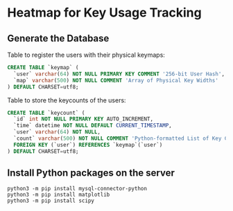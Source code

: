 # Heatmap for Key Usage Tracking

## Generate the Database

Table to register the users with their physical keymaps:

``` sql
CREATE TABLE `keymap` (
  `user` varchar(64) NOT NULL PRIMARY KEY COMMENT '256-bit User Hash',
  `map` varchar(500) NOT NULL COMMENT 'Array of Physical Key Widths'
) DEFAULT CHARSET=utf8;
```

Table to store the keycounts of the users:

``` sql
CREATE TABLE `keycount` (
  `id` int NOT NULL PRIMARY KEY AUTO_INCREMENT,
  `time` datetime NOT NULL DEFAULT CURRENT_TIMESTAMP,
  `user` varchar(64) NOT NULL,
  `count` varchar(500) NOT NULL COMMENT 'Python-formatted List of Key Counts',
  FOREIGN KEY (`user`) REFERENCES `keymap`(`user`)
) DEFAULT CHARSET=utf8;
```

## Install Python packages on the server
``` shell
python3 -m pip install mysql-connector-python
python3 -m pip install matplotlib
python3 -m pip install scipy
```
